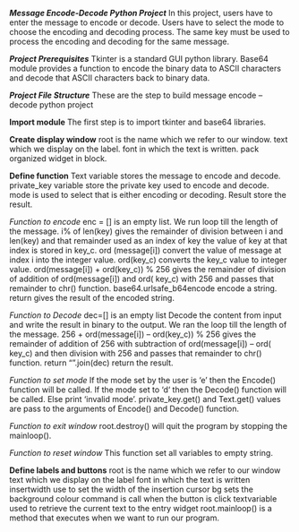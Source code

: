 ***Message Encode-Decode Python Project***
In this project, users have to enter the message to encode or decode. Users have to select the mode to choose the encoding and decoding process. 
The same key must be used to process the encoding and decoding for the same message.

***Project Prerequisites***
Tkinter is a standard GUI python library.
Base64 module provides a function to encode the binary data to ASCII characters and decode that ASCII characters back to binary data.

***Project File Structure***
These are the step to build message encode – decode python project

**Import module**
The first step is to import tkinter and base64 libraries.

**Create display window**
root is the name which we refer to our window.
text which we display on the label.
font in which the text is written.
pack organized widget in block.

**Define function**
Text variable stores the message to encode and decode.
private_key variable store the private key used to encode and decode.
mode is used to select that is either encoding or decoding.
Result store the result.

*Function to encode*
enc = [] is an empty list.
We run loop till the length of the message.
i% of len(key) gives the remainder of division between i and len(key) and that remainder used as an index of key the value of key at that index is stored in key_c.
ord (message[i]) convert the value of message at index i into the integer value.
ord(key_c) converts the key_c value to integer value.
ord(message[i]) + ord(key_c)) % 256 gives the remainder of division of addition of ord(message[i]) and ord( key_c) with 256 and passes that remainder to chr() function.
base64.urlsafe_b64encode encode a string.
return gives the result of the encoded string.

*Function to Decode*
dec=[] is an empty list
Decode the content from input and write the result in binary to the output.
We ran the loop till the length of the message.
256 + ord(message[i]) – ord(key_c)) % 256 gives the remainder of addition of 256 with subtraction of ord(message[i]) – ord( key_c) and then division with 256 and passes that remainder to chr() function.
return “”.join(dec) return the result.

*Function to set mode*
If the mode set by the user is ‘e’ then the Encode() function will be called.
If the mode set to ‘d‘ then the Decode() function will be called.
Else print ‘invalid mode’.
private_key.get() and Text.get() values are pass to the arguments of Encode() and Decode() function.

*Function to exit window*
root.destroy() will quit the program by stopping the mainloop().

*Function to reset window*
This function set all variables to empty string.

**Define labels and buttons**
root is the name which we refer to our window
text which we display on the label
font in which the text is written
insertwidth use to set the width of the insertion cursor
bg sets the background colour
command is call when the button is click
textvariable used to retrieve the current text to the entry widget
root.mainloop() is a method that executes when we want to run our program.